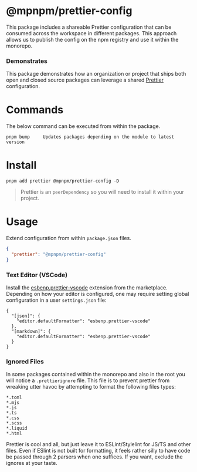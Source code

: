 # @mpnpm/prettier-config

This package includes a shareable Prettier configuration that can be consumed across the workspace in different packages. This approach allows us to publish the config on the npm registry and use it within the monorepo.

### Demonstrates

This package demonstrates how an organization or project that ships both open and closed source packages can leverage a shared [Prettier](https://prettier.io/) configuration.

# Commands

The below command can be executed from within the package.

```cli
pnpm bump     Updates packages depending on the module to latest version
```

# Install

```cli
pnpm add prettier @mpnpm/prettier-config -D
```

> Prettier is an `peerDependency` so you will need to install it within your project.

# Usage

Extend configuration from within `package.json` files.

```json
{
  "prettier": "@mpnpm/prettier-config"
}
```

### Text Editor (VSCode)




Install the [esbenp.prettier-vscode](https://marketplace.visualstudio.com/items?itemName=esbenp.prettier-vscode) extension from the marketplace. Depending on how your editor is configured, one may require setting global configuration in a user `settings.json` file:

```jsonc
{
  "[json]": {
    "editor.defaultFormatter": "esbenp.prettier-vscode"
  },
  "[markdown]": {
    "editor.defaultFormatter": "esbenp.prettier-vscode"
  }
}
```

### Ignored Files

In some packages contained within the monorepo and also in the root you will notice a `.prettierignore` file. This file is to prevent prettier from wreaking utter havoc by attempting to format the following files types:

```
*.toml
*.mjs
*.js
*.ts
*.css
*.scss
*.liquid
*.html
```

Prettier is cool and all, but just leave it to ESLint/Stylelint for JS/TS and other files. Even if ESlint is not built for formatting, it feels rather silly to have code be passed through 2 parsers when one suffices. If you want, exclude the ignores at your taste.